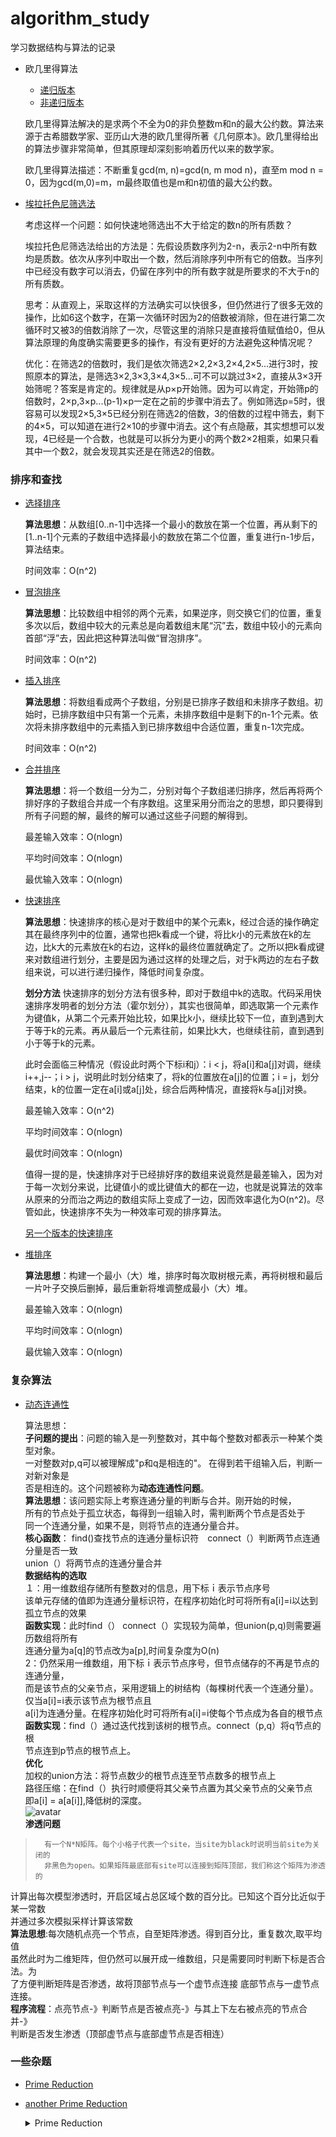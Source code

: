 # algorithm_study

学习数据结构与算法的记录

* 欧几里得算法
  * [递归版本](gcd_recursionVersion.cpp)
  * [非递归版本](gcd_norecursionVersion.cpp)
  
  欧几里得算法解决的是求两个不全为0的非负整数m和n的最大公约数。算法来源于古希腊数学家、亚历山大港的欧几里得所著《几何原本》。欧几里得给出的算法步骤非常简单，但其原理却深刻影响着历代以来的数学家。

  欧几里得算法描述：不断重复gcd(m, n)=gcd(n, m mod n)，直至m mod n = 0，因为gcd(m,0)=m，m最终取值也是m和n初值的最大公约数。

* [埃拉托色尼筛选法](SieveOfEratosthenes.cpp)

    考虑这样一个问题：如何快速地筛选出不大于给定的数n的所有质数？

    埃拉托色尼筛选法给出的方法是：先假设质数序列为2-n，表示2-n中所有数均是质数。依次从序列中取出一个数，然后消除序列中所有它的倍数。当序列中已经没有数字可以消去，仍留在序列中的所有数字就是所要求的不大于n的所有质数。

    思考：从直观上，采取这样的方法确实可以快很多，但仍然进行了很多无效的操作，比如6这个数字，在第一次循环时因为2的倍数被消除，但在进行第二次循环时又被3的倍数消除了一次，尽管这里的消除只是直接将值赋值给0，但从算法原理的角度确实需要更多的操作，有没有更好的方法避免这种情况呢？

    优化：在筛选2的倍数时，我们是依次筛选2×2,2×3,2×4,2×5...进行3时，按照原本的算法，是筛选3×2,3×3,3×4,3×5...可不可以跳过3×2，直接从3×3开始筛呢？答案是肯定的。规律就是从p×p开始筛。因为可以肯定，开始筛p的倍数时，2×p,3×p...(p-1)×p一定在之前的步骤中消去了。例如筛选p=5时，很容易可以发现2×5,3×5已经分别在筛选2的倍数，3的倍数的过程中筛去，剩下的4×5，可以知道在进行2×10的步骤中消去。这个有点隐蔽，其实想想可以发现，4已经是一个合数，也就是可以拆分为更小的两个数2×2相乘，如果只看其中一个数2，就会发现其实还是在筛选2的倍数。

### 排序和查找

* [选择排序](selectSort.cpp)

    **算法思想**：从数组\[0..n-1\]中选择一个最小的数放在第一个位置，再从剩下的\[1..n-1\]个元素的子数组中选择最小的数放在第二个位置，重复进行n-1步后，算法结束。

    时间效率：O(n^2)

* [冒泡排序](BubbleSort.cpp)

    **算法思想**：比较数组中相邻的两个元素，如果逆序，则交换它们的位置，重复多次以后，数组中较大的元素总是向着数组末尾“沉”去，数组中较小的元素向首部“浮”去，因此把这种算法叫做“冒泡排序”。

    时间效率：O(n^2)
* [插入排序](InsertSort.cpp)

    **算法思想**：将数组看成两个子数组，分别是已排序子数组和未排序子数组。初始时，已排序数组中只有第一个元素，未排序数组中是剩下的n-1个元素。依次将未排序数组中的元素插入到已排序数组中合适位置，重复n-1次完成。

    时间效率：O(n^2)

* [合并排序](Mergesort.cpp)

    **算法思想**：将一个数组一分为二，分别对每个子数组递归排序，然后再将两个排好序的子数组合并成一个有序数组。这里采用分而治之的思想，即只要得到所有子问题的解，最终的解可以通过这些子问题的解得到。

    最差输入效率：O(nlogn)
    
    平均时间效率：O(nlogn)
    
    最优输入效率：O(nlogn)

* [快速排序](Quicksort_HoarePatition.cpp)

    **算法思想**：快速排序的核心是对于数组中的某个元素k，经过合适的操作确定其在最终序列中的位置，通常也把k看成一个键，将比k小的元素放在k的左边，比k大的元素放在k的右边，这样k的最终位置就确定了。之所以把k看成键来对数组进行划分，主要是因为通过这样的处理之后，对于k两边的左右子数组来说，可以进行递归操作，降低时间复杂度。

    **划分方法** 快速排序的划分方法有很多种，即对于数组中k的选取。代码采用快速排序发明者的划分方法（霍尔划分），其实也很简单，即选取第一个元素作为键值k，从第二个元素开始比较，如果比k小，继续比较下一位，直到遇到大于等于k的元素。再从最后一个元素往前，如果比k大，也继续往前，直到遇到小于等于k的元素。

    此时会面临三种情况（假设此时两个下标i和j）：i < j，将a[i]和a[j]对调，继续i++,j--；i > j，说明此时划分结束了，将k的位置放在a[j]的位置；i = j，划分结束，k的位置一定在a[i]或a[j]处，综合后两种情况，直接将k与a[j]对换。

    最差输入效率：O(n^2)

    平均时间效率：O(nlogn)

    最优时间效率：O(nlogn)

    值得一提的是，快速排序对于已经排好序的数组来说竟然是最差输入，因为对于每一次划分来说，比键值小的或比键值大的都在一边，也就是说算法的效率从原来的分而治之两边的数组实际上变成了一边，因而效率退化为O(n^2)。尽管如此，快速排序不失为一种效率可观的排序算法。

    [另一个版本的快速排序](Quicksort_anotherVersion.cpp)

* [堆排序](Heapsort.cpp)

    **算法思想**：构建一个最小（大）堆，排序时每次取树根元素，再将树根和最后一片叶子交换后删掉，最后重新将堆调整成最小（大）堆。

    最差输入效率：O(nlogn)

    平均时间效率：O(nlogn)
    
    最优输入效率：O(nlogn)

### 复杂算法

* [动态连通性](Seepageproblem.cpp)  

    算法思想：<br/>
        **子问题的提出**：问题的输入是一列整数对，其中每个整数对都表示一种某个类型对象。  
        一对整数对p,q可以被理解成"p和q是相连的"。 在得到若干组输入后，判断一 对新对象是<br/>否是相连的。这个问题被称为**动态连通性问题**。  
		**算法思想**：该问题实际上考察连通分量的判断与合并。刚开始的时候，  
		所有的节点处于孤立状态，每得到一组输入时，需判断两个节点是否处于  
		同一个连通分量，如果不是，则将节点的连通分量合并。  
		**核心函数**： find()查找节点的连通分量标识符　connect（）判断两节点连通分量是否一致  
		union（）将两节点的连通分量合并  
		**数据结构的选取**　
		<br/>１：用一维数组存储所有整数对的信息，用下标ｉ表示节点序号<br/>该单元存储的值即为连通分量标识符，在程序初始化时可将所有a[i]=i以达到孤立节点的效果  
		**函数实现**：此时find（） connect（）实现较为简单，但union(p,q)则需要遍历数组将所有  
		连通分量为a[q]的节点改为a[p],时间复杂度为O(n)  
		2：仍然采用一维数组，用下标ｉ表示节点序号，但节点储存的不再是节点的连通分量，  
		而是该节点的父亲节点，采用逻辑上的树结构（每棵树代表一个连通分量）。仅当a[i]=i表示该节点为根节点且  
		a[i]为连通分量。在程序初始化时可将所有a[i]=i使每个节点成为各自的根节点  
		**函数实现**：find（）通过迭代找到该树的根节点。connect（p,q）将q节点的根  
		节点连到p节点的根节点上。  
		**优化**  
		加权的union方法：将节点数少的根节点连至节点数多的根节点上<br/>
		路径压缩：在find（）执行时顺便将其父亲节点置为其父亲节点的父亲节点  
		即a[i] = a[a[i]],降低树的深度。<br/>
		![avatar](https://s2.ax1x.com/2019/10/15/KPYYSf.png)  
		**渗透问题**        
> 		有一个N*N矩阵。每个小格子代表一个site，当site为black时说明当前site为关闭的
>       非黑色为open。如果矩阵最底部有site可以连接到矩阵顶部，我们称这个矩阵为渗透的
   计算出每次模型渗透时，开启区域占总区域个数的百分比。已知这个百分比近似于某一常数<br/>
   并通过多次模拟采样计算该常数  
    **算法思想**:每次随机点亮一个节点，自至矩阵渗透。得到百分比，重复数次,取平均值  
    虽然此时为二维矩阵，但仍然可以展开成一维数组，只是需要同时判断下标是否合法。为  
    了方便判断矩阵是否渗透，故将顶部节点与一个虚节点连接 底部节点与一虚节点连接。  
    **程序流程**：点亮节点-》判断节点是否被点亮-》与其上下左右被点亮的节点合并-》  
    判断是否发生渗透（顶部虚节点与底部虚节点是否相连）    

### 一些杂题

* [Prime Reduction](Prime_Reduction.cpp)
* [another Prime Reduction](primereduction.cpp)
    <details>
        <summary>Prime Reduction</summary>
        
        Problem Description

        You may know about the 3n+1 problem. If not, you may look it up on the Internet. Here's a procedure inspired by this problem:

        Step 1: Accept a natural number.

        Step 2: If the number is prime, reverse the order of the digits to get a new number, else divide it by its least prime factor and then reverse the order of the digits of the resultant to get a new number.

        Step 3: Repeat step 2 until a prime number is obtained that is less than 10 or that when reversed becomes a larger or remains the same prime number.

        Here are some examples for this procedure:

        Example A: Input = 1729

        · 1729 is composite (7*13*19) and its least prime factor is 7.

        · 1729/7 = 247 and hence the new number is 742 (247 reversed).

        · 742 is composite and dividing by the least prime factor 2, we have 742/2 = 371 and hence the new number is 173.

        · 173 is prime and hence the new number is 371 (173 reversed).

        · 371 is composite (7*53) and we have 371/7 = 53 and reversing it, we get the new number 35.

        · 35 is composite with the least prime factor 5; we have 35/5 = 7. Since 7 is prime and is less than 10, the procedure stops at 7 in the 5th step.

        The input transforms to the output in 5 steps: 1729 => 742 => 173 => 371 => 35 => 7 Example B: Input = 13 13 is prime and reversing it gives 31, a larger prime. Hence the number of steps here is 0. Example C: Input = 288 Following the rules, we obtain the following series of numbers: 288 => (/2 = 144) 441 => (/3 = 147) 741 => (/3 = 247) 742 => (/2 = 371) 173 => 371 => (/7 = 53) 35 => (/5 = 7) 7 Hence the number of steps is 7.

        Example D: Input = 144 We have 144 => (/2 = 72) 27 => (/3 = 9) 9 (we assume that single digit reversal results in the same digit) => (/3 = 3) 3 Hence the number of steps is 3. Example E: Input = 111 We have 111 => (/3 = 37) 73 => 37 (prime number that when reversed results in the larger prime 73) Hence the number of steps is 2.

        Example F: Input = 1111 We have 1111 => (/11 = 101) 101 (which is prime that when reversed does not change) Hence the procedure terminates in just 1 step.

        Example G: Input = 1234 We have 1234 => 716 => 853 (prime) => 358 => 971 (prime) => 179 (prime that becomes larger when reversed) Hence the number of steps is 5.

        Let's consider all natural numbers in the closed interval between two given numbers [m,n]. If we perform the above transformation procedure on each of the numbers in this interval, it would take different numbers of steps to complete. The largest number of steps could be taken by one or more numbers. Write a program that accepts two numbers m and n (separated by a space) with m < n, n - m < 10000 and n <= 10^9 and outputs the largest number of steps taken while performing the "prime reduction" procedure on each of the natural numbers in the interval [m,n]. The number of steps may be reported as "Large" if it exceeds 1000 for any number(s) in the interval.

        Constraints
        0 < Numbers <= 10 ^ 9

        Input Format
        Two space separated integers

        Output
        The maximum number of steps taken by "prime reduction" procedure for numbers in the input range

        Test Case

        Explanation
        Example 1

        Input

        1 100

        Output

        9

        Explanation

        The maximum number of steps (9) is taken for numbers 29, 58 and 87 in the interval. Hence the output is 9.

        Example 2

        Input

        100 500

        Output

        13

        Explanation

        The maximum number of steps (13) is taken for number 419 in the interval. Hence the output is 13.

        题目大意：给定一个自然数，如果这个自然数是质数，那么将各位上的数字倒转；如果不是质数，先将其质因数分解，然后将除以质因数中最小的质数后的数各位上的数倒转。一直重复上面的过程，直到最后的质数小于10或倒转后得到比它大或相等的质数。（就是避免死循环！）最终输出到达最后一步的步数。

        思路：刚开始想这很简单，设计一个倒转函数，设计一个取最小质数的函数，然后模拟一遍，同时记录步数就可以得到答案了。倒转函数先用一个容器装好数的每一位，然后再从头开始乘10加存好的值就可以实现。取最小质数我最初想的是先用埃拉托色尼筛法然后从头比，然而时间和空间复杂度都太大，后来直接采用蛮力法，发现求最小质数总是在很小的范围内可以得到。

        但是我也遇到了麻烦，就是一直没想通最后死循环怎么跳出。我一开始的理解是不是要将倒转后的数与最开始的数比较，然而发现1729过了111没过，然后我就想到是死循环那里的问题。如果保留上一次的数呢，1729又过不了，因为中间很明显是不符合要求的，比如173->371那里。最后我突然想到，只有当原数和倒转后的数都是质数并且倒转后的数大于或等于原数才能陷入死循环，因此只要加一个原数和倒转后的数都是质数的条件就可以了。
        
    </details>
		
 	